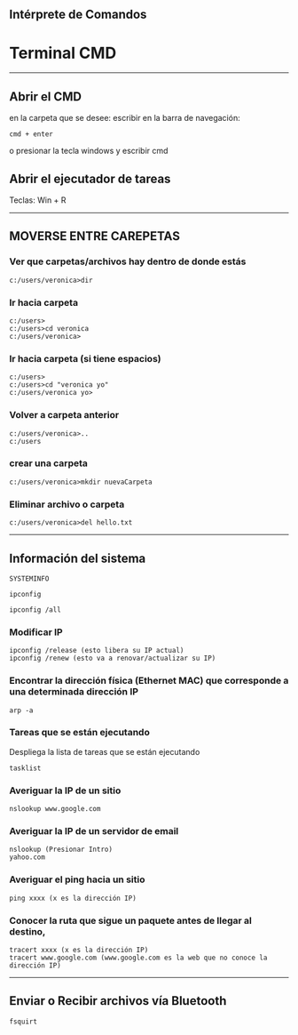 ## Intérprete de Comandos 
# Terminal CMD

---
## Abrir el CMD
en la carpeta que se desee: 
escribir en la barra de navegación: 

`cmd + enter`


o presionar la tecla windows y escribir cmd

## Abrir el ejecutador de tareas
Teclas: Win + R

---
## MOVERSE ENTRE CAREPETAS

### Ver que carpetas/archivos hay dentro de donde estás
`c:/users/veronica>dir`

### Ir hacia carpeta
```
c:/users>
c:/users>cd veronica
c:/users/veronica>
```

### Ir hacia carpeta (si tiene espacios)
```
c:/users>
c:/users>cd "veronica yo"
c:/users/veronica yo>
```

### Volver a carpeta anterior
```
c:/users/veronica>..
c:/users 
```

### crear una carpeta
`c:/users/veronica>mkdir nuevaCarpeta`

### Eliminar archivo o carpeta
`c:/users/veronica>del hello.txt`

---
## Información del sistema

`SYSTEMINFO`


`ipconfig`


`ipconfig /all`



### Modificar IP
```
ipconfig /release (esto libera su IP actual)
ipconfig /renew (esto va a renovar/actualizar su IP)
```

### Encontrar la dirección física (Ethernet MAC) que corresponde a una determinada dirección IP
`arp -a`

### Tareas que se están ejecutando
Despliega la lista de tareas que se están ejecutando

`tasklist`

### Averiguar la IP de un sitio
`nslookup www.google.com`

### Averiguar la IP de un servidor de email
```
nslookup (Presionar Intro) 
yahoo.com
```

### Averiguar el ping hacia un sitio
`ping xxxx (x es la dirección IP)`

### Conocer la ruta que sigue un paquete antes de llegar al destino,
```
tracert xxxx (x es la dirección IP)
tracert www.google.com (www.google.com es la web que no conoce la dirección IP)
```
---
## Enviar o Recibir archivos vía Bluetooth
`fsquirt`